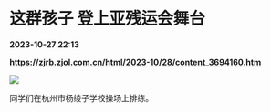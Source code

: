 # 这群孩子 登上亚残运会舞台

**2023-10-27 22:13**

**https://zjrb.zjol.com.cn/html/2023-10/28/content_3694160.htm**

![](https://zjrb.zjol.com.cn/images/2023-10/28/zjrb2023102800006v04b008.jpg)

同学们在杭州市杨绫子学校操场上排练。